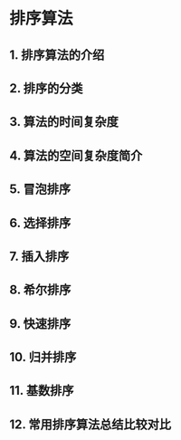 # 排序算法

## 1. 排序算法的介绍



## 2. 排序的分类



## 3. 算法的时间复杂度



## 4. 算法的空间复杂度简介



## 5. 冒泡排序



## 6. 选择排序



## 7. 插入排序



## 8. 希尔排序



## 9. 快速排序



## 10. 归并排序



## 11. 基数排序



## 12. 常用排序算法总结比较对比